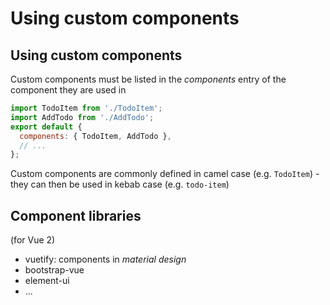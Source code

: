 # Using custom components

## Using custom components

Custom components must be listed in the _components_ entry of the component they are used in

```js
import TodoItem from './TodoItem';
import AddTodo from './AddTodo';
export default {
  components: { TodoItem, AddTodo },
  // ...
};
```

Custom components are commonly defined in camel case (e.g. `TodoItem`) - they can then be used in kebab case (e.g. `todo-item`)

## Component libraries

(for Vue 2)

- vuetify: components in _material design_
- bootstrap-vue
- element-ui
- ...
